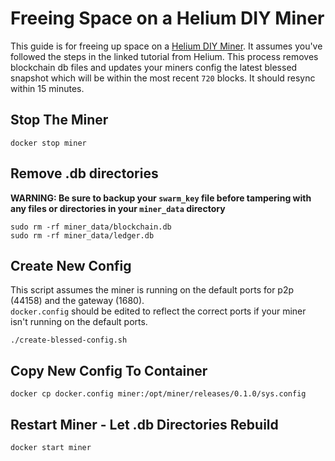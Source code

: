 # Freeing Space on a Helium DIY Miner
This guide is for freeing up space on a [Helium DIY Miner](https://developer.helium.com/blockchain/run-your-own-miner). It assumes you've followed the steps in the linked tutorial from Helium. This process removes blockchain db files and updates your miners config the latest blessed snapshot which will be within the most recent `720` blocks. It should resync within 15 minutes.

## Stop The Miner

```console
docker stop miner
```

## Remove .db directories
**WARNING: Be sure to backup your `swarm_key` file before tampering with any files or directories in your `miner_data` directory**

```console
sudo rm -rf miner_data/blockchain.db
sudo rm -rf miner_data/ledger.db
```

## Create New Config

This script assumes the miner is running on the default ports for p2p (44158) and the gateway (1680). </br>
`docker.config` should be edited to reflect the correct ports if your miner isn't running on the default ports.

```console
./create-blessed-config.sh
```

## Copy New Config To Container

```console
docker cp docker.config miner:/opt/miner/releases/0.1.0/sys.config
```

## Restart Miner - Let .db Directories Rebuild

```console
docker start miner
```